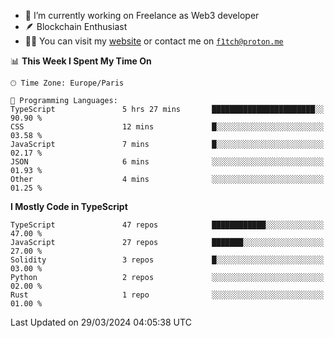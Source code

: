 - 🔭 I’m currently working on Freelance as Web3 developer
- 🪶 Blockchain Enthusiast
- 👨‍💻 You can visit my [website](https://f1tch.xyz) or contact me on [`f1tch@proton.me`](mailto:f1tch@proton.me)

<!--START_SECTION:waka-->
📊 **This Week I Spent My Time On** 

```text
🕑︎ Time Zone: Europe/Paris

💬 Programming Languages: 
TypeScript               5 hrs 27 mins       ███████████████████████░░   90.90 % 
CSS                      12 mins             █░░░░░░░░░░░░░░░░░░░░░░░░   03.58 % 
JavaScript               7 mins              █░░░░░░░░░░░░░░░░░░░░░░░░   02.17 % 
JSON                     6 mins              ░░░░░░░░░░░░░░░░░░░░░░░░░   01.93 % 
Other                    4 mins              ░░░░░░░░░░░░░░░░░░░░░░░░░   01.25 % 
```

**I Mostly Code in TypeScript** 

```text
TypeScript               47 repos            ████████████░░░░░░░░░░░░░   47.00 % 
JavaScript               27 repos            ███████░░░░░░░░░░░░░░░░░░   27.00 % 
Solidity                 3 repos             █░░░░░░░░░░░░░░░░░░░░░░░░   03.00 % 
Python                   2 repos             ░░░░░░░░░░░░░░░░░░░░░░░░░   02.00 % 
Rust                     1 repo              ░░░░░░░░░░░░░░░░░░░░░░░░░   01.00 % 
```




 Last Updated on 29/03/2024 04:05:38 UTC
<!--END_SECTION:waka-->
